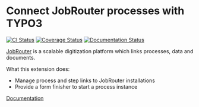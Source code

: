 # Connect JobRouter processes with TYPO3

[![CI Status](https://github.com/brotkrueml/typo3-jobrouter-process/workflows/CI/badge.svg?branch=master)](https://github.com/brotkrueml/typo3-jobrouter-process/actions?query=workflow%3ACI)
[![Coverage Status](https://coveralls.io/repos/github/brotkrueml/typo3-jobrouter-process/badge.svg?branch=master)](https://coveralls.io/github/brotkrueml/typo3-jobrouter-process?branch=master)
[![Documentation Status](https://readthedocs.org/projects/typo3-jobrouter-process/badge/?version=latest)](https://typo3-jobrouter.readthedocs.io/projects/process/)

[JobRouter](https://www.jobrouter.com/) is a scalable digitization
platform which links processes, data and documents.

What this extension does:
  * Manage process and step links to JobRouter installations
  * Provide a form finisher to start a process instance

[Documentation](https://typo3-jobrouter.readthedocs.io/projects/process/)
